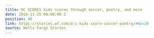 ```yaml
---
title: DC SCORES kids scores through soccer, poetry, and more
date: 2016-11-25 00:00:00 Z
position: 48
link: https://stories.wf.com/d-c-kids-score-soccer-poetry/#Nov26
source: Wells Fargo Stories
---
```


